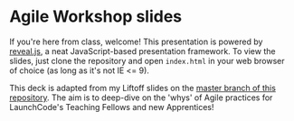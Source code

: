 # Agile Workshop slides

If you're here from class, welcome! This presentation is powered by [reveal.js](https://github.com/hakimel/reveal.js), a neat JavaScript-based presentation framework. To view the slides, just clone the repository and open `index.html` in your web browser of choice (as long as it's not IE <= 9).

This deck is adapted from my Liftoff slides on the [master branch of this repository](https://github.com/usyrle/liftoff-slides/tree/master).
The aim is to deep-dive on the 'whys' of Agile practices for LaunchCode's Teaching Fellows and new Apprentices!
